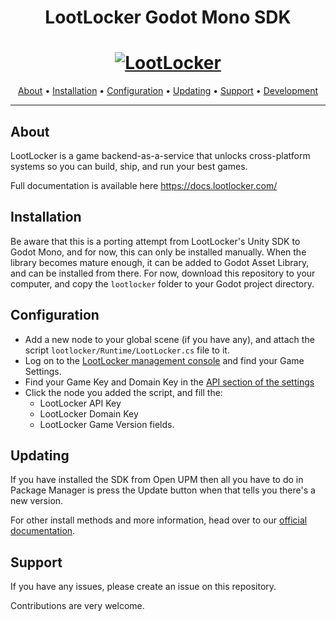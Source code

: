 <h1 align="center">LootLocker Godot Mono SDK</h1>

<h1 align="center">
  <a href="https://www.lootlocker.com/"><img src="https://s3.eu-west-1.amazonaws.com/cdn.lootlocker.io/public/lootLocker_wide_dark_whiteBG.png" alt="LootLocker"></a>
</h1>

<p align="center">
  <a href="#about">About</a> •
  <a href="#installation">Installation</a> •
  <a href="#configuration">Configuration</a> •
  <a href="#updating">Updating</a> •
  <a href="#support">Support</a> •
  <a href="#development">Development</a>
</p>

---

## About
LootLocker is a game backend-as-a-service that unlocks cross-platform systems so you can build, ship, and run your best games.

Full documentation is available here https://docs.lootlocker.com/

## Installation

Be aware that this is a porting attempt from LootLocker's Unity SDK to Godot Mono, and for now, this can only be installed manually. When the library becomes mature enough, it can be added to Godot Asset Library, and can be installed from there.
For now, download this repository to your computer, and copy the `lootlocker` folder to your Godot project directory.

## Configuration

- Add a new node to your global scene (if you have any), and attach the script `lootlocker/Runtime/LootLocker.cs` file to it.
- Log on to the [LootLocker management console](https://console.lootlocker.com/login) and find your Game Settings.
- Find your Game Key and Domain Key in the [API section of the settings](https://console.lootlocker.com/settings/api-keys)
- Click the node you added the script, and fill the:
    - LootLocker API Key
    - LootLocker Domain Key
    - LootLocker Game Version
  fields.

## Updating
If you have installed the SDK from Open UPM then all you have to do in Package Manager is press the Update button when that tells you there's a new version.

For other install methods and more information, head over to our [official documentation](https://docs.lootlocker.com/the-basics/unity-quick-start/updating-sdk).

## Support
If you have any issues, please create an issue on this repository.

Contributions are very welcome.
